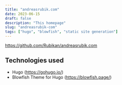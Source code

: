 ```yaml
---
title: "andreasrubik.com"
date: 2023-06-15
draft: false
description: "This homepage"
slug: "andreasrubik-com"
tags: ["hugo", "blowfish", "static site generation"]
---
```


https://github.com/Rubikan/andreasrubik.com

## Technologies used

* Hugo (https://gohugo.io/)
* Blowfish Theme for Hugo (https://blowfish.page/)